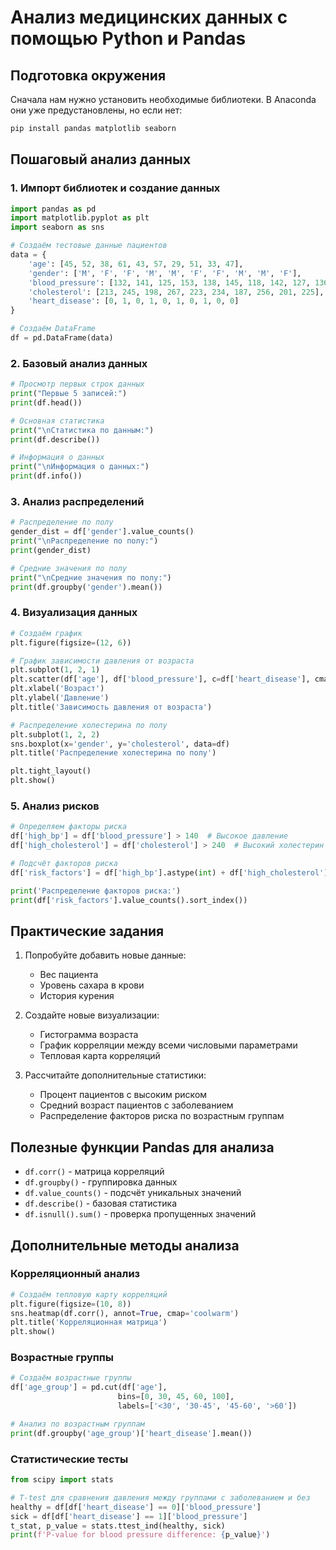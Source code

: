 # Анализ медицинских данных с помощью Python и Pandas

## Подготовка окружения

Сначала нам нужно установить необходимые библиотеки. В Anaconda они уже предустановлены, но если нет:

```bash
pip install pandas matplotlib seaborn
```

## Пошаговый анализ данных

### 1. Импорт библиотек и создание данных

```python
import pandas as pd
import matplotlib.pyplot as plt
import seaborn as sns

# Создаём тестовые данные пациентов
data = {
    'age': [45, 52, 38, 61, 43, 57, 29, 51, 33, 47],
    'gender': ['M', 'F', 'F', 'M', 'M', 'F', 'F', 'M', 'M', 'F'],
    'blood_pressure': [132, 141, 125, 153, 138, 145, 118, 142, 127, 136],
    'cholesterol': [213, 245, 198, 267, 223, 234, 187, 256, 201, 225],
    'heart_disease': [0, 1, 0, 1, 0, 1, 0, 1, 0, 0]
}

# Создаём DataFrame
df = pd.DataFrame(data)
```

### 2. Базовый анализ данных

```python
# Просмотр первых строк данных
print("Первые 5 записей:")
print(df.head())

# Основная статистика
print("\nСтатистика по данным:")
print(df.describe())

# Информация о данных
print("\nИнформация о данных:")
print(df.info())
```

### 3. Анализ распределений

```python
# Распределение по полу
gender_dist = df['gender'].value_counts()
print("\nРаспределение по полу:")
print(gender_dist)

# Средние значения по полу
print("\nСредние значения по полу:")
print(df.groupby('gender').mean())
```

### 4. Визуализация данных

```python
# Создаём график
plt.figure(figsize=(12, 6))

# График зависимости давления от возраста
plt.subplot(1, 2, 1)
plt.scatter(df['age'], df['blood_pressure'], c=df['heart_disease'], cmap='coolwarm')
plt.xlabel('Возраст')
plt.ylabel('Давление')
plt.title('Зависимость давления от возраста')

# Распределение холестерина по полу
plt.subplot(1, 2, 2)
sns.boxplot(x='gender', y='cholesterol', data=df)
plt.title('Распределение холестерина по полу')

plt.tight_layout()
plt.show()
```

### 5. Анализ рисков

```python
# Определяем факторы риска
df['high_bp'] = df['blood_pressure'] > 140  # Высокое давление
df['high_cholesterol'] = df['cholesterol'] > 240  # Высокий холестерин

# Подсчёт факторов риска
df['risk_factors'] = df['high_bp'].astype(int) + df['high_cholesterol'].astype(int)

print('Распределение факторов риска:')
print(df['risk_factors'].value_counts().sort_index())
```

## Практические задания

1. Попробуйте добавить новые данные:
   - Вес пациента
   - Уровень сахара в крови
   - История курения

2. Создайте новые визуализации:
   - Гистограмма возраста
   - График корреляции между всеми числовыми параметрами
   - Тепловая карта корреляций

3. Рассчитайте дополнительные статистики:
   - Процент пациентов с высоким риском
   - Средний возраст пациентов с заболеванием
   - Распределение факторов риска по возрастным группам

## Полезные функции Pandas для анализа

- `df.corr()` - матрица корреляций
- `df.groupby()` - группировка данных
- `df.value_counts()` - подсчёт уникальных значений
- `df.describe()` - базовая статистика
- `df.isnull().sum()` - проверка пропущенных значений

## Дополнительные методы анализа

### Корреляционный анализ
```python
# Создаём тепловую карту корреляций
plt.figure(figsize=(10, 8))
sns.heatmap(df.corr(), annot=True, cmap='coolwarm')
plt.title('Корреляционная матрица')
plt.show()
```

### Возрастные группы
```python
# Создаём возрастные группы
df['age_group'] = pd.cut(df['age'], 
                        bins=[0, 30, 45, 60, 100],
                        labels=['<30', '30-45', '45-60', '>60'])

# Анализ по возрастным группам
print(df.groupby('age_group')['heart_disease'].mean())
```

### Статистические тесты
```python
from scipy import stats

# T-test для сравнения давления между группами с заболеванием и без
healthy = df[df['heart_disease'] == 0]['blood_pressure']
sick = df[df['heart_disease'] == 1]['blood_pressure']
t_stat, p_value = stats.ttest_ind(healthy, sick)
print(f'P-value for blood pressure difference: {p_value}')
```
